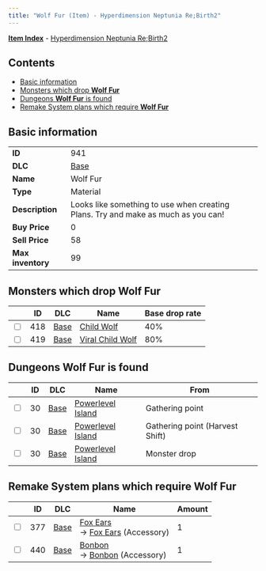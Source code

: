 ```yaml
---
title: "Wolf Fur (Item) - Hyperdimension Neptunia Re;Birth2"
---
```


[**Item Index**](/neptunia/rb2/item/index.html) - [Hyperdimension Neptunia Re;Birth2](/neptunia/rb2)

## Contents

- [Basic information](#basic-information)
- [Monsters which drop **Wolf Fur**](#monsters-which-drop-wolf-fur)
- [Dungeons **Wolf Fur** is found](#dungeons-wolf-fur-is-found)
- [Remake System plans which require **Wolf Fur**](#remake-system-plans-which-require-wolf-fur)

## Basic information

|   |   |
| -- | -- |
| **ID** | 941 |
| **DLC** | [Base](/neptunia/rb2/dlc/0-base.html) |
| **Name** | Wolf Fur |
| **Type** | Material |
| **Description** | Looks like something to use when creating Plans. Try and make as much as you can! |
| **Buy Price** | 0 |
| **Sell Price** | 58 |
| **Max inventory** | 99 |

## Monsters which drop **Wolf Fur**

|    | ID | DLC | Name | Base drop rate |
| -- | -- | --- | ---- | -------------- |
| <input type="checkbox" id="rb2-monster-0-418" class="trackbox" /> | 418 | [Base](/neptunia/rb2/dlc/0-base.html) | [Child Wolf](/neptunia/rb2/monster/0-418-child-wolf.html) | 40% |
| <input type="checkbox" id="rb2-monster-0-419" class="trackbox" /> | 419 | [Base](/neptunia/rb2/dlc/0-base.html) | [Viral Child Wolf](/neptunia/rb2/monster/0-419-viral-child-wolf.html) | 80% |

## Dungeons **Wolf Fur** is found

|    | ID | DLC | Name | From |
| -- | -- | --- | ---- | ---- |
| <input type="checkbox" id="rb2-dungeon-0-30" class="trackbox" /> | 30 | [Base](/neptunia/rb2/dlc/0-base.html) | [Powerlevel Island](/neptunia/rb2/dungeon/0-30-powerlevel-island.html) | Gathering point |
| <input type="checkbox" id="rb2-dungeon-0-30" class="trackbox" /> | 30 | [Base](/neptunia/rb2/dlc/0-base.html) | [Powerlevel Island](/neptunia/rb2/dungeon/0-30-powerlevel-island.html) | Gathering point (Harvest Shift) |
| <input type="checkbox" id="rb2-dungeon-0-30" class="trackbox" /> | 30 | [Base](/neptunia/rb2/dlc/0-base.html) | [Powerlevel Island](/neptunia/rb2/dungeon/0-30-powerlevel-island.html) | Monster drop |

## Remake System plans which require **Wolf Fur**

|    | ID | DLC | Name | Amount |
| -- | -- | --- | ---- | ------ |
| <input type="checkbox" id="rb2-remake-0-377" class="trackbox" /> | 377 | [Base](/neptunia/rb2/dlc/0-base.html) | [Fox Ears](/neptunia/rb2/remake/0-377-fox-ears.html)<br />→ [Fox Ears](/neptunia/rb2/item/0-2245-fox-ears.html) (Accessory) | 1 |
| <input type="checkbox" id="rb2-remake-0-440" class="trackbox" /> | 440 | [Base](/neptunia/rb2/dlc/0-base.html) | [Bonbon](/neptunia/rb2/remake/0-440-bonbon.html)<br />→ [Bonbon](/neptunia/rb2/item/0-2357-bonbon.html) (Accessory) | 1 |